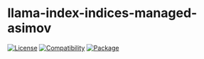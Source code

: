 # llama-index-indices-managed-asimov

[![License](https://img.shields.io/badge/license-Public%20Domain-blue.svg)](https://unlicense.org)
[![Compatibility](https://img.shields.io/python/required-version-toml?tomlFilePath=https%3A%2F%2Fraw.githubusercontent.com%2Fasimov-platform%2Fllama-index-asimov%2Frefs%2Fheads%2Fmaster%2Fllama-index-indices-managed-asimov%2Fpyproject.toml)](https://pypi.python.org/pypi/llama-index-indices-managed-asimov)
[![Package](https://img.shields.io/pypi/v/llama-index-indices-managed-asimov.svg)](https://pypi.python.org/pypi/llama-index-indices-managed-asimov)
